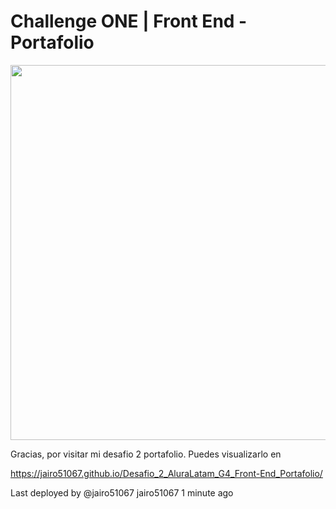 # Challenge ONE | Front End -  Portafolio

<p align="center" >
     <img width="600" heigth="600" src="https://user-images.githubusercontent.com/101413385/169097543-d5ada41e-7db8-481d-9d89-cef4efdf7e05.png">
</p>




Gracias, por visitar mi desafio 2 portafolio. Puedes visualizarlo en

https://jairo51067.github.io/Desafio_2_AluraLatam_G4_Front-End_Portafolio/

Last deployed by @jairo51067 jairo51067 1 minute ago
